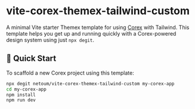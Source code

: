 # vite-corex-themex-tailwind-custom

A minimal Vite starter Themex template for using [Corex](https://github.com/netoum/corex) with Tailwind. This template helps you get up and running quickly with a Corex-powered design system using just `npx degit`.

## 🚀 Quick Start

To scaffold a new Corex project using this template:

```bash
npx degit netoum/vite-corex-themex-tailwind-custom my-corex-app
cd my-corex-app
npm install
npm run dev
